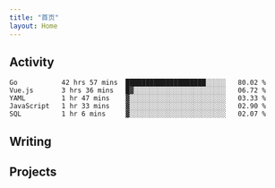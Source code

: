 ```yaml
---
title: "首页"
layout: Home
---
```


## Activity
<!--START_SECTION:waka-->
```text
Go           42 hrs 57 mins  ████████████████████░░░░░   80.02 % 
Vue.js       3 hrs 36 mins   █▓░░░░░░░░░░░░░░░░░░░░░░░   06.72 % 
YAML         1 hr 47 mins    ▓░░░░░░░░░░░░░░░░░░░░░░░░   03.33 % 
JavaScript   1 hr 33 mins    ▓░░░░░░░░░░░░░░░░░░░░░░░░   02.90 % 
SQL          1 hr 6 mins     ▓░░░░░░░░░░░░░░░░░░░░░░░░   02.07 % 
```
<!--END_SECTION:waka-->

## Writing
<PindedPosts />

## Projects
<Projects />
